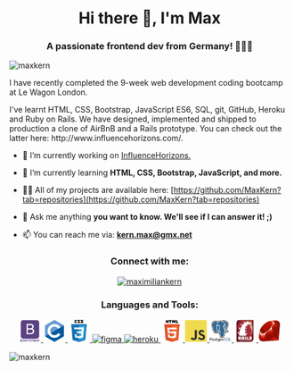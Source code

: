 <h1 align="center">Hi there 👋, I'm Max</h1>
<h3 align="center">A passionate frontend dev from Germany! 👨🏻‍💻</h3>

<p align="left"> <img src="https://komarev.com/ghpvc/?username=maxkern&label=Profile%20views&color=ff2600&style=flat" alt="maxkern" /> </p>

<p>I have recently completed the 9-week web development coding bootcamp at Le Wagon London.</p> 
<p>I've learnt HTML, CSS, Bootstrap, JavaScript ES6, SQL, git, GitHub, Heroku and Ruby on Rails. We have designed, implemented and shipped to production a clone of AirBnB and a Rails prototype. You can check out the latter here: http://www.influencehorizons.com/. </p>

- 🔭 I’m currently working on [InfluenceHorizons.](influencehorizons.com)

- 🌱 I’m currently learning **HTML, CSS, Bootstrap, JavaScript, and more.**

- 👨‍💻 All of my projects are available here: [https://github.com/MaxKern?tab=repositories](https://github.com/MaxKern?tab=repositories)

- 💬 Ask me anything **you want to know. We'll see if I can answer it! ;)**

- 📫 You can reach me via: **kern.max@gmx.net**

<h3 align="center">Connect with me:</h3>
<p align="center">
<a href="https://linkedin.com/in/maximiliankern" target="blank"><img align="center" src="https://raw.githubusercontent.com/rahuldkjain/github-profile-readme-generator/master/src/images/icons/Social/linked-in-alt.svg" alt="maximiliankern" height="30" width="40" /></a>
</p>

<h3 align="center">Languages and Tools:</h3>
<p align="center"> <a href="https://getbootstrap.com" target="_blank" rel="noreferrer"> <img src="https://raw.githubusercontent.com/devicons/devicon/master/icons/bootstrap/bootstrap-plain-wordmark.svg" alt="bootstrap" width="40" height="40"/> </a> <a href="https://www.cprogramming.com/" target="_blank" rel="noreferrer"> <img src="https://raw.githubusercontent.com/devicons/devicon/master/icons/c/c-original.svg" alt="c" width="40" height="40"/> </a> <a href="https://www.w3schools.com/css/" target="_blank" rel="noreferrer"> <img src="https://raw.githubusercontent.com/devicons/devicon/master/icons/css3/css3-original-wordmark.svg" alt="css3" width="40" height="40"/> </a> <a href="https://www.figma.com/" target="_blank" rel="noreferrer"> <img src="https://www.vectorlogo.zone/logos/figma/figma-icon.svg" alt="figma" width="40" height="40"/> </a> <a href="https://heroku.com" target="_blank" rel="noreferrer"> <img src="https://www.vectorlogo.zone/logos/heroku/heroku-icon.svg" alt="heroku" width="40" height="40"/> </a> <a href="https://www.w3.org/html/" target="_blank" rel="noreferrer"> <img src="https://raw.githubusercontent.com/devicons/devicon/master/icons/html5/html5-original-wordmark.svg" alt="html5" width="40" height="40"/> </a> <a href="https://developer.mozilla.org/en-US/docs/Web/JavaScript" target="_blank" rel="noreferrer"> <img src="https://raw.githubusercontent.com/devicons/devicon/master/icons/javascript/javascript-original.svg" alt="javascript" width="40" height="40"/> </a> <a href="https://www.postgresql.org" target="_blank" rel="noreferrer"> <img src="https://raw.githubusercontent.com/devicons/devicon/master/icons/postgresql/postgresql-original-wordmark.svg" alt="postgresql" width="40" height="40"/> </a> <a href="https://rubyonrails.org" target="_blank" rel="noreferrer"> <img src="https://raw.githubusercontent.com/devicons/devicon/master/icons/rails/rails-original-wordmark.svg" alt="rails" width="40" height="40"/> </a> <a href="https://www.ruby-lang.org/en/" target="_blank" rel="noreferrer"> <img src="https://raw.githubusercontent.com/devicons/devicon/master/icons/ruby/ruby-original.svg" alt="ruby" width="40" height="40"/> </a> </p>

<p><img align="center" src="https://github-readme-stats.vercel.app/api/top-langs?username=maxkern&show_icons=true&bg_color=ff2600&locale=en&layout=compact" alt="maxkern" /></p>

